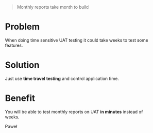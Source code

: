 > Monthly reports take month to build

# Problem
When doing time sensitive UAT testing it could take weeks to test some
features.

# Solution
Just use **time travel testing** and control application time.

# Benefit
You will be able to test monthly reports on UAT **in minutes** instead of
weeks.

Paweł
